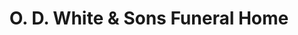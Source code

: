 ---
title: "O. D. White & Sons Funeral Home"
url: /louisville/o-d-white-und-sons-funeral-home/
shop: Bestattungen
---